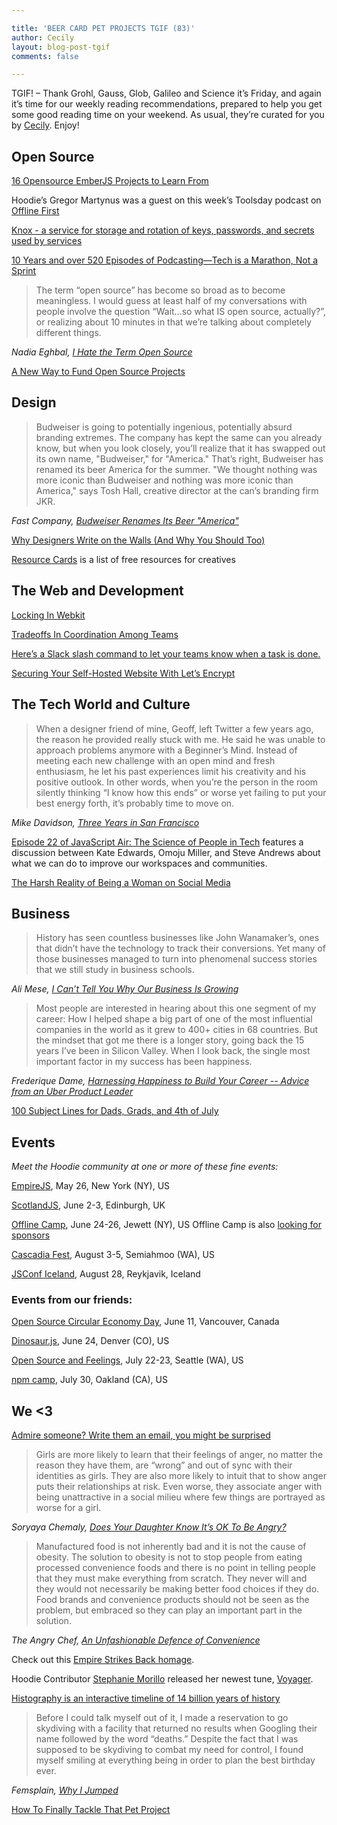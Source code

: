 ```yaml
---

title: 'BEER CARD PET PROJECTS TGIF (83)'
author: Cecily
layout: blog-post-tgif
comments: false

---
```



TGIF! – Thank Grohl, Gauss, Glob, Galileo and Science it’s Friday, and again it’s time for our weekly reading recommendations, prepared to help you get some good reading time on your weekend. As usual, they’re curated for you by [Cecily](https://twitter.com/skeskali). Enjoy!




## Open Source

[16 Opensource EmberJS Projects to Learn From](https://www.icicletech.com/blog/16-opensource-emberjs-projects-to-learn-from)

Hoodie’s Gregor Martynus was a guest on this week’s Toolsday podcast on [Offline First](http://toolsday.io/episodes/offline-web.html)

[Knox - a service for storage and rotation of keys, passwords, and secrets used by services](https://github.com/pinterest/knox)

[10 Years and over 520 Episodes of Podcasting—Tech is a Marathon, Not a Sprint](https://medium.com/@shanselman/10-years-and-over-520-episodes-of-podcasting-tech-is-a-marathon-not-a-sprint-46d75899a083#.gkw36opw8)

>The term “open source” has become so broad as to become meaningless. I would guess at least half of my conversations with people involve the question “Wait…so what IS open source, actually?”, or realizing about 10 minutes in that we’re talking about completely different things.

<cite>Nadia Eghbal, [I Hate the Term Open Source](https://medium.com/@nayafia/i-hate-the-term-open-source-a65fd481a95#.c0n7q1976)</cite>

[A New Way to Fund Open Source Projects](https://medium.com/open-collective/a-new-way-to-fund-open-source-projects-91a51b1b7aac#.m8s4e0bzy)


## Design

>Budweiser is going to potentially ingenious, potentially absurd branding extremes. The company has kept the same can you already know, but when you look closely, you’ll realize that it has swapped out its own name, "Budweiser," for "America." That’s right, Budweiser has renamed its beer America for the summer. "We thought nothing was more iconic than Budweiser and nothing was more iconic than America," says Tosh Hall, creative director at the can’s branding firm JKR.

<cite>Fast Company, [Budweiser Renames Its Beer "America"](http://www.fastcodesign.com/3059681/budweiser-renames-its-beer-america)</cite>

[Why Designers Write on the Walls (And Why You Should Too)](https://medium.com/@george_aye/always-show-your-work-why-designers-write-on-the-walls-and-why-you-should-too-6725237b9765?mc_cid=c3898e3176&mc_eid=549abb3da2#.6ie4rkobz)

[Resource Cards](https://resourcecards.com/?mc_cid=c3898e3176&mc_eid=549abb3da2) is a list of free resources for creatives


## The Web and Development

[Locking In Webkit](https://webkit.org/blog/6161/locking-in-webkit/)

[Tradeoffs In Coordination Among Teams](http://blog.jessitron.com/2016/05/tradeoffs-in-coordination-among-teams.html)

[Here’s a Slack slash command to let your teams know when a task is done.](https://hoodie-community.slack.com/apps/A0PB7H5AT--done)

[Securing Your Self-Hosted Website With Let’s Encrypt](https://soledadpenades.com/2016/04/08/securing-your-self-hosted-website-with-lets-encrypt/)


## The Tech World and Culture

>When a designer friend of mine, Geoff, left Twitter a few years ago, the reason he provided really stuck with me. He said he was unable to approach problems anymore with a Beginner’s Mind. Instead of meeting each new challenge with an open mind and fresh enthusiasm, he let his past experiences limit his creativity and his positive outlook. In other words, when you’re the person in the room silently thinking “I know how this ends” or worse yet failing to put your best energy forth, it’s probably time to move on.

<cite>Mike Davidson, [Three Years in San Francisco](http://www.mikeindustries.com/blog/archive/2016/05/three-years-in-san-francisco)</cite>

[Episode 22 of JavaScript Air: The Science of People in Tech](https://javascriptair.com/episodes/2016-05-11/) features a discussion between Kate Edwards, Omoju Miller, and Steve Andrews about what we can do to improve our workspaces and communities.

[The Harsh Reality of Being a Woman on Social Media](http://www.teenvogue.com/story/female-online-harassment-femsplain)


## Business

>History has seen countless businesses like John Wanamaker’s, ones that didn’t have the technology to track their conversions. Yet many of those businesses managed to turn into phenomenal success stories that we still study in business schools.

<cite>Ali Mese, [I Can’t Tell You Why Our Business Is Growing](https://medium.com/swlh/kill-your-conversion-funnel-9367e461a46f#.6t5mz7msj)</cite>

> Most people are interested in hearing about this one segment of my career: How I helped shape a big part of one of the most influential companies in the world as it grew to 400+ cities in 68 countries. But the mindset that got me there is a longer story, going back the 15 years I’ve been in Silicon Valley. When I look back, the single most important factor in my success has been happiness.

<cite>Frederique Dame, [Harnessing Happiness to Build Your Career -- Advice from an Uber Product Leader](http://firstround.com/review/harnessing-happiness-to-build-your-career-advice-from-an-uber-product-leader/)</cite>

[100 Subject Lines for Dads, Grads, and 4th of July](https://www.campaignmonitor.com/blog/email-marketing/2016/04/100-subject-lines-dads-grads-july-4th/)


## Events

_Meet the Hoodie community at one or more of these fine events:_

[EmpireJS](http://2016.empirejs.org/), May 26, New York (NY), US

[ScotlandJS](http://scotlandjs.com/), June 2-3, Edinburgh, UK

[Offline Camp](http://offlinefirst.org/camp/), June 24-26, Jewett (NY), US
Offline Camp is also [looking for sponsors](http://offlinefirst.org/camp/)

[Cascadia Fest](http://2016.cascadiafest.org/), August 3-5, Semiahmoo (WA), US

[JSConf Iceland](https://2016.jsconf.is/), August 28, Reykjavik, Iceland


### Events from our friends:

[Open Source Circular Economy Day](https://oscedays.org/vancouver-2016/), June 11, Vancouver, Canada

[Dinosaur.js](http://dinosaurjs.org/), June 24, Denver (CO), US

[Open Source and Feelings](http://www.osfeels.com/), July 22-23, Seattle (WA), US

[npm camp](http://npm.github.io/npm-camp/), July 30, Oakland (CA), US


## We <3

[Admire someone? Write them an email, you might be surprised](https://m.signalvnoise.com/admire-someone-write-them-an-email-you-might-be-surprised-27e2f94f0fc1#.wksm8hxeh)

>Girls are more likely to learn that their feelings of anger, no matter the reason they have them, are “wrong” and out of sync with their identities as girls. They are also more likely to intuit that to show anger puts their relationships at risk. Even worse, they associate anger with being unattractive in a social milieu where few things are portrayed as worse for a girl.

<cite>Soryaya Chemaly, [Does Your Daughter Know It’s OK To Be Angry?](http://www.rolereboot.org/culture-and-politics/details/2016-05-daughter-know-ok-angry/)</cite>

>Manufactured food is not inherently bad and it is not the cause of obesity. The solution to obesity is not to stop people from eating processed convenience foods and there is no point in telling people that they must make everything from scratch. They never will and they would not necessarily be making better food choices if they do. Food brands and convenience products should not be seen as the problem, but embraced so they can play an important part in the solution.

<cite>The Angry Chef, [An Unfashionable Defence of Convenience](http://angry-chef.com/blog/an-unfashionable-defence-of-convenience)</cite>

Check out this [Empire Strikes Back homage](https://vimeo.com/165592795).

Hoodie Contributor [Stephanie Morillo](https://twitter.com/radiomorillo) released
her newest tune, [Voyager](http://music.stephaniemorillo.com/).

[Histography is an interactive timeline of 14 billion years of history](http://histography.io/?mc_cid=c3898e3176&mc_eid=549abb3da2)

>Before I could talk myself out of it, I made a reservation to go skydiving with a facility that returned no results when Googling their name followed by the word “deaths.” Despite the fact that I was supposed to be skydiving to combat my need for control, I found myself smiling at everything being in order to plan the best birthday ever.

<cite>Femsplain, [Why I Jumped](https://femsplain.com/why-i-jumped-4b5027044dda#.v1n2e15o6)</cite>

[How To Finally Tackle That Pet Project](https://blog.freelancersunion.org/2016/04/26/how-to-finally-tackle-that-pet-project/)
